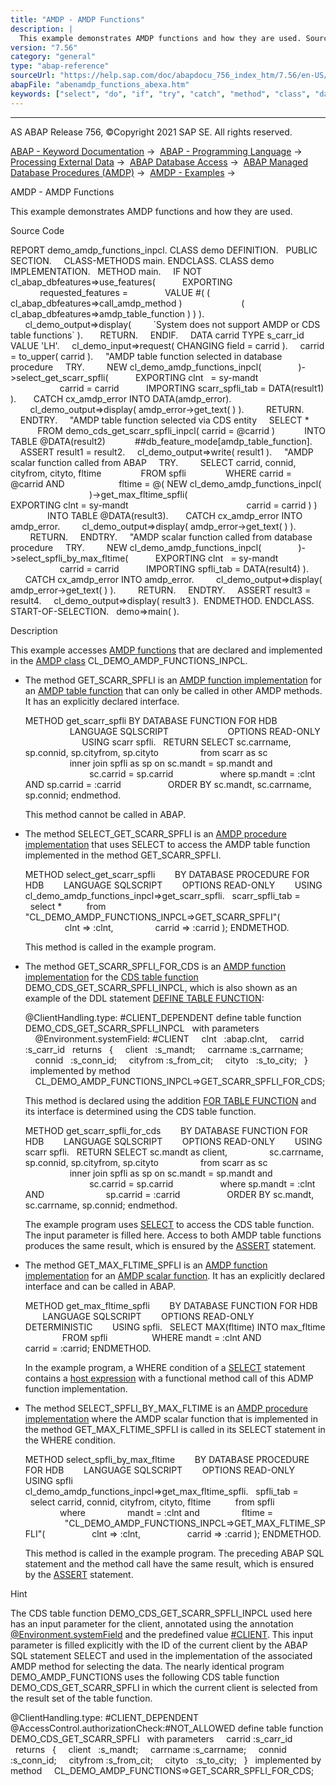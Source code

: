 ```yaml
---
title: "AMDP - AMDP Functions"
description: |
  This example demonstrates AMDP functions and how they are used. Source Code REPORT demo_amdp_functions_inpcl. CLASS demo DEFINITION. PUBLIC SECTION. CLASS-METHODS main. ENDCLASS. CLASS demo IMPLEMENTATION. METHOD main. IF NOT cl_abap_dbfeatures=>use_features( EXPORTING requested_features = VA
version: "7.56"
category: "general"
type: "abap-reference"
sourceUrl: "https://help.sap.com/doc/abapdocu_756_index_htm/7.56/en-US/abenamdp_functions_abexa.htm"
abapFile: "abenamdp_functions_abexa.htm"
keywords: ["select", "do", "if", "try", "catch", "method", "class", "data", "abenamdp", "functions", "abexa"]
---
```


* * *

AS ABAP Release 756, ©Copyright 2021 SAP SE. All rights reserved.

[ABAP - Keyword Documentation](https://help.sap.com/doc/abapdocu_756_index_htm/7.56/en-US/abenabap.htm) →  [ABAP - Programming Language](https://help.sap.com/doc/abapdocu_756_index_htm/7.56/en-US/abenabap_reference.htm) →  [Processing External Data](https://help.sap.com/doc/abapdocu_756_index_htm/7.56/en-US/abenabap_language_external_data.htm) →  [ABAP Database Access](https://help.sap.com/doc/abapdocu_756_index_htm/7.56/en-US/abendb_access.htm) →  [ABAP Managed Database Procedures (AMDP)](https://help.sap.com/doc/abapdocu_756_index_htm/7.56/en-US/abenamdp.htm) →  [AMDP - Examples](https://help.sap.com/doc/abapdocu_756_index_htm/7.56/en-US/abenamdp_abexas.htm) → 

AMDP - AMDP Functions

This example demonstrates AMDP functions and how they are used.

Source Code

REPORT demo\_amdp\_functions\_inpcl.
CLASS demo DEFINITION.
  PUBLIC SECTION.
    CLASS-METHODS main.
ENDCLASS.
CLASS demo IMPLEMENTATION.
  METHOD main.
    IF NOT cl\_abap\_dbfeatures=>use\_features(
          EXPORTING
            requested\_features =
              VALUE #( ( cl\_abap\_dbfeatures=>call\_amdp\_method )
                       ( cl\_abap\_dbfeatures=>amdp\_table\_function ) ) ).
      cl\_demo\_output=>display(
        \`System does not support AMDP or CDS table functions\` ).
      RETURN.
    ENDIF.
    DATA carrid TYPE s\_carr\_id VALUE 'LH'.
    cl\_demo\_input=>request( CHANGING field = carrid ).
    carrid = to\_upper( carrid ).
    "AMDP table function selected in database procedure
    TRY.
        NEW cl\_demo\_amdp\_functions\_inpcl(
              )->select\_get\_scarr\_spfli(
          EXPORTING clnt   = sy-mandt
                    carrid = carrid
          IMPORTING scarr\_spfli\_tab = DATA(result1) ).
      CATCH cx\_amdp\_error INTO DATA(amdp\_error).
        cl\_demo\_output=>display( amdp\_error->get\_text( ) ).
        RETURN.
    ENDTRY.
    "AMDP table function selected via CDS entity
    SELECT \*
           FROM demo\_cds\_get\_scarr\_spfli\_inpcl( carrid = @carrid )
           INTO TABLE @DATA(result2)
           ##db\_feature\_mode\[amdp\_table\_function\].
    ASSERT result1 = result2.
    cl\_demo\_output=>write( result1 ).
    "AMDP scalar function called from ABAP
    TRY.
        SELECT carrid, connid, cityfrom, cityto, fltime
               FROM spfli
               WHERE carrid = @carrid AND
                     fltime = @( NEW cl\_demo\_amdp\_functions\_inpcl(
                                )->get\_max\_fltime\_spfli(
                                     EXPORTING clnt = sy-mandt
                                               carrid = carrid ) )
               INTO TABLE @DATA(result3).
      CATCH cx\_amdp\_error INTO amdp\_error.
        cl\_demo\_output=>display( amdp\_error->get\_text( ) ).
        RETURN.
    ENDTRY.
    "AMDP scalar function called from database procedure
    TRY.
        NEW cl\_demo\_amdp\_functions\_inpcl(
              )->select\_spfli\_by\_max\_fltime(
          EXPORTING clnt   = sy-mandt
                    carrid = carrid
          IMPORTING spfli\_tab = DATA(result4) ).
      CATCH cx\_amdp\_error INTO amdp\_error.
        cl\_demo\_output=>display( amdp\_error->get\_text( ) ).
        RETURN.
    ENDTRY.
    ASSERT result3 = result4.
    cl\_demo\_output=>display( result3 ).  ENDMETHOD.
ENDCLASS.
START-OF-SELECTION.
  demo=>main( ).

Description

This example accesses [AMDP functions](https://help.sap.com/doc/abapdocu_756_index_htm/7.56/en-US/abenamdp_function_glosry.htm "Glossary Entry") that are declared and implemented in the [AMDP class](https://help.sap.com/doc/abapdocu_756_index_htm/7.56/en-US/abenamdp_class_glosry.htm "Glossary Entry") CL\_DEMO\_AMDP\_FUNCTIONS\_INPCL.

-   The method GET\_SCARR\_SPFLI is an [AMDP function implementation](https://help.sap.com/doc/abapdocu_756_index_htm/7.56/en-US/abenamdp_function_methods.htm) for an [AMDP table function](https://help.sap.com/doc/abapdocu_756_index_htm/7.56/en-US/abenamdp_table_function_glosry.htm "Glossary Entry") that can only be called in other AMDP methods. It has an explicitly declared interface.
    
    METHOD get\_scarr\_spfli BY DATABASE FUNCTION FOR HDB
                           LANGUAGE SQLSCRIPT
                           OPTIONS READ-ONLY
                           USING scarr spfli.
      RETURN SELECT sc.carrname, sp.connid, sp.cityfrom, sp.cityto
                    from scarr as sc
                      inner join spfli as sp on sc.mandt = sp.mandt and
                                                sc.carrid = sp.carrid
                      where sp.mandt = :clnt AND sp.carrid = :carrid
                      ORDER BY sc.mandt, sc.carrname, sp.connid;
    endmethod.
    
    This method cannot be called in ABAP.
    
-   The method SELECT\_GET\_SCARR\_SPFLI is an [AMDP procedure implementation](https://help.sap.com/doc/abapdocu_756_index_htm/7.56/en-US/abenamdp_procedure_methods.htm) that uses SELECT to access the AMDP table function implemented in the method GET\_SCARR\_SPFLI.
    
    METHOD select\_get\_scarr\_spfli
           BY DATABASE PROCEDURE FOR HDB
           LANGUAGE SQLSCRIPT
           OPTIONS READ-ONLY
           USING cl\_demo\_amdp\_functions\_inpcl=>get\_scarr\_spfli.
      scarr\_spfli\_tab =
      select \*
             from "CL\_DEMO\_AMDP\_FUNCTIONS\_INPCL=>GET\_SCARR\_SPFLI"(
                    clnt => :clnt,
                    carrid => :carrid );
    ENDMETHOD.
    
    This method is called in the example program.
    
-   The method GET\_SCARR\_SPFLI\_FOR\_CDS is an [AMDP function implementation](https://help.sap.com/doc/abapdocu_756_index_htm/7.56/en-US/abenamdp_function_methods.htm) for the [CDS table function](https://help.sap.com/doc/abapdocu_756_index_htm/7.56/en-US/abencds_table_function_glosry.htm "Glossary Entry") DEMO\_CDS\_GET\_SCARR\_SPFLI\_INPCL, which is also shown as an example of the DDL statement [DEFINE TABLE FUNCTION](https://help.sap.com/doc/abapdocu_756_index_htm/7.56/en-US/abencds_f1_define_table_function.htm)[](https://help.sap.com/doc/abapdocu_756_index_htm/7.56/en-US/abencds_f1_define_table_function.htm):
    
    @ClientHandling.type: #CLIENT\_DEPENDENT
    define table function DEMO\_CDS\_GET\_SCARR\_SPFLI\_INPCL
      with parameters
        @Environment.systemField: #CLIENT
        clnt   :abap.clnt,
        carrid :s\_carr\_id
      returns
      {
        client   :s\_mandt;
        carrname :s\_carrname;
        connid   :s\_conn\_id;
        cityfrom :s\_from\_cit;
        cityto   :s\_to\_city;
      }
      implemented by method
        CL\_DEMO\_AMDP\_FUNCTIONS\_INPCL=>GET\_SCARR\_SPFLI\_FOR\_CDS;
    
    This method is declared using the addition [FOR TABLE FUNCTION](https://help.sap.com/doc/abapdocu_756_index_htm/7.56/en-US/abapclass-methods_for_tabfunc.htm) and its interface is determined using the CDS table function.
    
    METHOD get\_scarr\_spfli\_for\_cds
           BY DATABASE FUNCTION FOR HDB
           LANGUAGE SQLSCRIPT
           OPTIONS READ-ONLY
           USING scarr spfli.
      RETURN SELECT sc.mandt as client,
                    sc.carrname, sp.connid, sp.cityfrom, sp.cityto
                    from scarr as sc
                      inner join spfli as sp on sc.mandt = sp.mandt and
                                                sc.carrid = sp.carrid
                      where sp.mandt = :clnt AND
                            sp.carrid = :carrid
                      ORDER BY sc.mandt, sc.carrname, sp.connid;
    endmethod.
    
    The example program uses [SELECT](https://help.sap.com/doc/abapdocu_756_index_htm/7.56/en-US/abapselect.htm) to access the CDS table function. The input parameter is filled here. Access to both AMDP table functions produces the same result, which is ensured by the [ASSERT](https://help.sap.com/doc/abapdocu_756_index_htm/7.56/en-US/abapassert.htm) statement.
    
-   The method GET\_MAX\_FLTIME\_SPFLI is an [AMDP function implementation](https://help.sap.com/doc/abapdocu_756_index_htm/7.56/en-US/abenamdp_function_methods.htm) for an [AMDP scalar function](https://help.sap.com/doc/abapdocu_756_index_htm/7.56/en-US/abenamdp_scalar_function_glosry.htm "Glossary Entry"). It has an explicitly declared interface and can be called in ABAP.
    
    METHOD get\_max\_fltime\_spfli
           BY DATABASE FUNCTION FOR HDB
           LANGUAGE SQLSCRIPT
           OPTIONS READ-ONLY
                   DETERMINISTIC
           USING spfli.
      SELECT MAX(fltime) INTO max\_fltime
                   FROM spfli
                     WHERE mandt = :clnt AND
                           carrid = :carrid;
    ENDMETHOD.
    
    In the example program, a WHERE condition of a [SELECT](https://help.sap.com/doc/abapdocu_756_index_htm/7.56/en-US/abapselect.htm) statement contains a [host expression](https://help.sap.com/doc/abapdocu_756_index_htm/7.56/en-US/abenhost_expression_glosry.htm "Glossary Entry") with a functional method call of this ADMP function implementation.
    
-   The method SELECT\_SPFLI\_BY\_MAX\_FLTIME is an [AMDP procedure implementation](https://help.sap.com/doc/abapdocu_756_index_htm/7.56/en-US/abenamdp_procedure_methods.htm) where the AMDP scalar function that is implemented in the method GET\_MAX\_FLTIME\_SPFLI is called in its SELECT statement in the WHERE condition.
    
    METHOD select\_spfli\_by\_max\_fltime
           BY DATABASE PROCEDURE FOR HDB
           LANGUAGE SQLSCRIPT
           OPTIONS READ-ONLY
           USING spfli
                 cl\_demo\_amdp\_functions\_inpcl=>get\_max\_fltime\_spfli.
      spfli\_tab =
      select carrid, connid, cityfrom, cityto, fltime
             from spfli
                  where
                    mandt = :clnt and
                    fltime =
                    "CL\_DEMO\_AMDP\_FUNCTIONS\_INPCL=>GET\_MAX\_FLTIME\_SPFLI"(
                      clnt => :clnt,
                      carrid => :carrid );
    ENDMETHOD.
    
    This method is called in the example program. The preceding ABAP SQL statement and the method call have the same result, which is ensured by the [ASSERT](https://help.sap.com/doc/abapdocu_756_index_htm/7.56/en-US/abapassert.htm) statement.
    

Hint

The CDS table function DEMO\_CDS\_GET\_SCARR\_SPFLI\_INPCL used here has an input parameter for the client, annotated using the annotation [@Environment.systemField](https://help.sap.com/doc/abapdocu_756_index_htm/7.56/en-US/abencds_f1_parameter_annotations.htm) and the predefined value [#CLIENT](https://help.sap.com/doc/abapdocu_756_index_htm/7.56/en-US/abencds_f1_parameter_annotations.htm). This input parameter is filled explicitly with the ID of the current client by the ABAP SQL statement SELECT and used in the implementation of the associated AMDP method for selecting the data. The nearly identical program DEMO\_AMDP\_FUNCTIONS uses the following CDS table function DEMO\_CDS\_GET\_SCARR\_SPFLI in which the current client is selected from the result set of the table function.

@ClientHandling.type: #CLIENT\_DEPENDENT
@AccessControl.authorizationCheck:#NOT\_ALLOWED
define table function DEMO\_CDS\_GET\_SCARR\_SPFLI
  with parameters
    carrid :s\_carr\_id
  returns
  {
    client   :s\_mandt;
    carrname :s\_carrname;
    connid   :s\_conn\_id;
    cityfrom :s\_from\_cit;
    cityto   :s\_to\_city;
  }
  implemented by method
    CL\_DEMO\_AMDP\_FUNCTIONS=>GET\_SCARR\_SPFLI\_FOR\_CDS;